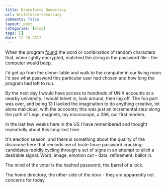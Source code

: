 ```yaml
---
title: Bruteforce Democracy
url: bruteforce-democracy
comments: false
layout: post
categories: [blog]
tags: []
date: 12-10-2012
---
```

When the program <a href="http://www.ouah.org/crmi001en.htm">found</a> the word or combination of random characters that, when lightly encrypted, matched the string in the password file - the computer would beep. 

I'd get up from the dinner table and walk to the computer in our living room. I'd see what password this particular user had chosen and how long the program had left to run. 

By the next day I would have access to hundreds of UNIX accounts at a nearby university. I would telnet in, look around, then log off. The fun part was over, and being 13 I lacked the imagination to do anything creative, let alone malicious, with the accounts; this was just an incremental step along the path of Lego, magnets, my microscope, a 286, our first modem.

In the last few weeks here in the US I have remembered and thought repeatedly about this long-lost time. 

It's election season, and there is something about the quality of the discourse here that reminds me of brute force password cracking; candidates rapidly cycling through a set of signs in an attempt to elicit a desirable signal. Word, image, emotion out - data, refinement, ballot in. 

The mind of the voter is the hashed password, the barrel of a lock. 

The home directory, the other side of the door - they are apparently not concerns for today.





